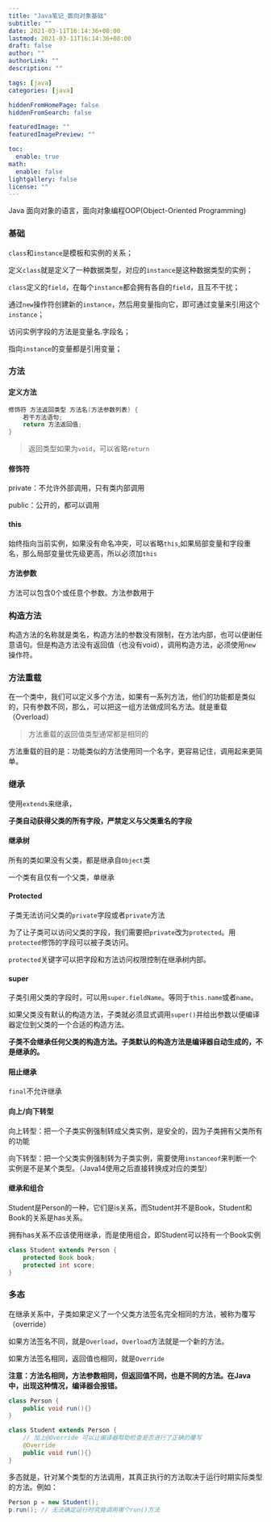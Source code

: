 ```yaml
---
title: "Java笔记_面向对象基础"
subtitle: ""
date: 2021-03-11T16:14:36+08:00
lastmod: 2021-03-11T16:14:36+08:00
draft: false
author: ""
authorLink: ""
description: ""

tags: [java]
categories: [java]

hiddenFromHomePage: false
hiddenFromSearch: false

featuredImage: ""
featuredImagePreview: ""

toc:
  enable: true
math:
  enable: false
lightgallery: false
license: ""
---
```


<!--more-->

Java 面向对象的语言，面向对象编程OOP(Object-Oriented Programming)

### 基础

`class`和`instance`是模板和实例的关系；

定义`class`就是定义了一种数据类型，对应的`instance`是这种数据类型的实例；

`class`定义的`field`，在每个`instance`都会拥有各自的`field`，且互不干扰；

通过`new`操作符创建新的`instance`，然后用变量指向它，即可通过变量来引用这个`instance`；

访问实例字段的方法是变量名.字段名；

指向`instance`的变量都是引用变量；

### 方法

#### 定义方法

```java
修饰符 方法返回类型 方法名(方法参数列表) {
    若干方法语句;
    return 方法返回值;
}
```

> 返回类型如果为`void`，可以省略`return`

#### 修饰符

private：不允许外部调用，只有类内部调用

public：公开的，都可以调用

#### this

始终指向当前实例，如果没有命名冲突，可以省略`this`,如果局部变量和字段重名，那么局部变量优先级更高，所以必须加`this`

#### 方法参数

方法可以包含0个或任意个参数。方法参数用于

### 构造方法

构造方法的名称就是类名，构造方法的参数没有限制，在方法内部，也可以便谢任意语句。但是构造方法没有返回值（也没有void），调用构造方法，必须使用`new`操作符。

### 方法重载

在一个类中，我们可以定义多个方法，如果有一系列方法，他们的功能都是类似的，只有参数不同，那么，可以把这一组方法做成同名方法。就是重载（Overload）

> 方法重载的返回值类型通常都是相同的

方法重载的目的是：功能类似的方法使用同一个名字，更容易记住，调用起来更简单。

### 继承

使用`extends`来继承，

**子类自动获得父类的所有字段，严禁定义与父类重名的字段**

#### 继承树

所有的类如果没有父类，都是继承自`Object`类

一个类有且仅有一个父类，单继承

#### Protected

子类无法访问父类的`private`字段或者`private`方法

为了让子类可以访问父类的字段，我们需要把`private`改为`protected`。用`protected`修饰的字段可以被子类访问。

`protected`关键字可以把字段和方法访问权限控制在继承树内部。

#### super

子类引用父类的字段时，可以用`super.fieldName`。等同于`this.name`或者`name`。

如果父类没有默认的构造方法，子类就必须显式调用`super()`并给出参数以便编译器定位到父类的一个合适的构造方法。

**子类不会继承任何父类的构造方法。子类默认的构造方法是编译器自动生成的，不是继承的。**

#### 阻止继承

`final`不允许继承

#### 向上/向下转型

向上转型：把一个子类实例强制转成父类实例，是安全的，因为子类拥有父类所有的功能

向下转型：把一个父类实例强制转为子类实例，需要使用`instanceof`来判断一个实例是不是某个类型。（Java14使用之后直接转换成对应的类型）

#### 继承和组合

Student是Person的一种，它们是is关系，而Student并不是Book，Student和Book的关系是has关系。

拥有has关系不应该使用继承，而是使用组合，即Student可以持有一个Book实例

```java
class Student extends Person {
    protected Book book;
    protected int score;
}
```

### 多态

在继承关系中，子类如果定义了一个父类方法签名完全相同的方法，被称为覆写（override）

如果方法签名不同，就是`Overload`，`Overload`方法就是一个新的方法。

如果方法签名相同，返回值也相同，就是`Override`

**注意：方法名相同，方法参数相同，但返回值不同，也是不同的方法。在Java中，出现这种情况，编译器会报错。**

```java
class Person {
    public void run(){}
}

class Student extends Person {
    // 加上@Override 可以让编译器帮助检查是否进行了正确的覆写
    @Override
    public void run(){}
}
```

多态就是，针对某个类型的方法调用，其真正执行的方法取决于运行时期实际类型的方法。例如：

```java
Person p = new Student();
p.run(); // 无法确定运行时究竟调用哪个run()方法
```

